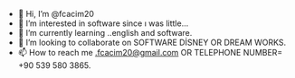 - 👋 Hi, I’m @fcacim20
- 👀 I’m interested in software since ı was little...
- 🌱 I’m currently learning ..english and software.
- 💞️ I’m looking to collaborate on SOFTWARE DİSNEY OR DREAM WORKS.
- 📫 How to reach me .fcacim20@gmail.com OR TELEPHONE NUMBER= +90 539 580 3865.

<!---
fcacim20/fcacim20 is a ✨ special ✨ repository because its `README.md` (this file) appears on your GitHub profile.
You can click the Preview link to take a look at your changes.
--->
